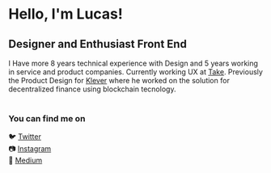 # Hello, I'm Lucas!
## Designer and Enthusiast Front End <br>
I Have more 8 years technical experience with Design and 5 years working in service and product companies. Currently working UX at [Take](https://www.take.net/). Previously the Product Design for [Klever](https://www.klever.io) where he worked on the solution for decentralized finance using blockchain tecnology. <br> <br>

### You can find me on

🐦 [Twitter](https://twitter.com/lucasmiqueias) <br>
📷 [Instagram](https://instagram.com/lucasmiqueias) <br>
📕 [Medium](HTTPS://medium.com/[lucasmiqueias](https://lucasmiqueias.medium.com/))
